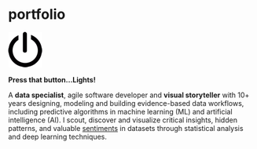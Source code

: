 # portfolio

![](/images/power-button.png)

**Press that button...Lights!**

A __data specialist__, agile software developer and __visual storyteller__ with 10+ years designing, modeling and building evidence-based data workflows, including predictive algorithms in machine learning (ML) and artificial intelligence (AI). I scout, discover and visualize critical insights, hidden patterns, and valuable [sentiments](https://github.com/joash/portfolio/blob/main/sahmiye-twitter.html) in datasets through statistical analysis and deep learning techniques. 
